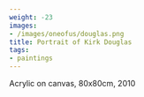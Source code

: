 ```yaml
---
weight: -23
images:
- /images/oneofus/douglas.png
title: Portrait of Kirk Douglas
tags:
- paintings
---
```

Acrylic on canvas, 80x80cm, 2010
